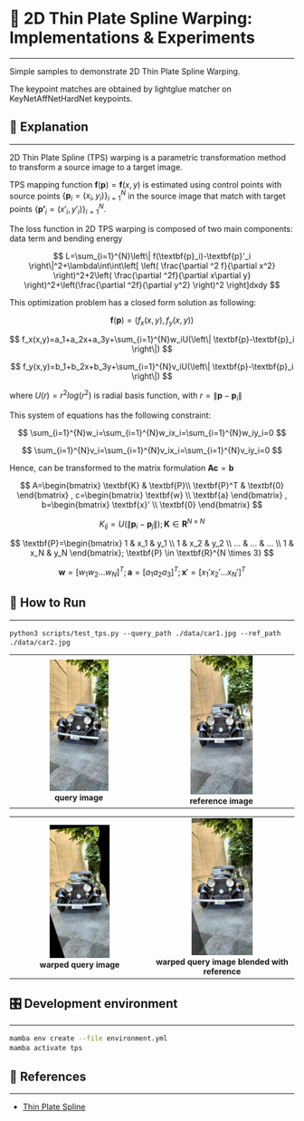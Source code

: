 # 📝 2D Thin Plate Spline Warping: Implementations & Experiments

---

Simple samples to demonstrate 2D Thin Plate Spline Warping.

The keypoint matches are obtained by lightglue matcher on KeyNetAffNetHardNet keypoints.

## :book: Explanation

---

2D Thin Plate Spline (TPS) warping is a parametric transformation method to transform a source image to a target image.

TPS mapping function $`\textbf{f}(\textbf{p})=\textbf{f}(x,y)`$ is estimated using control points with source points $`{\left\{ \textbf{p}_i=(x_i,y_i) \right\}}_{i=1}^N`$ in the source image that match with target points $`{\left\{ \textbf{p'}_i=(x'_i,y'_i) \right\}}_{i=1}^N`$.

The loss function in 2D TPS warping is composed of two main components: data term and bending energy

$$
L=\sum_{i=1}^{N}\left\| f(\textbf{p}_i)-\textbf{p}'_i \right\|^2+\lambda\int\int\left[ \left( \frac{\partial ^2 f}{\partial x^2} \right)^2+2\left( \frac{\partial ^2f}{\partial x\partial y} \right)^2+\left(\frac{\partial ^2f}{\partial y^2}  \right)^2 \right]dxdy
$$

This optimization problem has a closed form solution as following:

$$
\textbf{f}(\textbf{p})=(f_x(x,y),f_y(x,y))
$$

$$
f_x(x,y)=a_1+a_2x+a_3y+\sum_{i=1}^{N}w_iU(\left\| \textbf{p}-\textbf{p}_i \right\|)
$$

$$
f_y(x,y)=b_1+b_2x+b_3y+\sum_{i=1}^{N}v_iU(\left\| \textbf{p}-\textbf{p}_i \right\|)
$$

where $`U(r)=r^2log(r^2)`$ is radial basis function, with $`r=\left\| \textbf{p}-\textbf{p}_i \right\|`$

This system of equations has the following constraint:

$$
\sum_{i=1}^{N}w_i=\sum_{i=1}^{N}w_ix_i=\sum_{i=1}^{N}w_iy_i=0
$$

$$
\sum_{i=1}^{N}v_i=\sum_{i=1}^{N}v_ix_i=\sum_{i=1}^{N}v_iy_i=0
$$

Hence, can be transformed to the matrix formulation $`\textbf{A}\textbf{c}=\textbf{b}`$

$$
A=\begin{bmatrix}
\textbf{K} & \textbf{P}\\
\textbf{P}^T & \textbf{0}
\end{bmatrix}
,
c=\begin{bmatrix}
\textbf{w} \\
\textbf{a}
\end{bmatrix}
,
b=\begin{bmatrix}
\textbf{x}' \\
\textbf{0}
\end{bmatrix}
$$

$$
K_{ij}=U(\left\| \textbf{p}_i-\textbf{p}_j \right\|);\textbf{K}\in \textbf{R}^{N \times N}
$$

$$
\textbf{P}=\begin{bmatrix}
1 & x_1 & y_1 \\
1 & x_2 & y_2 \\
... & ... & ... \\
1 & x_N & y_N
\end{bmatrix}; \textbf{P} \in \textbf{R}^{N \times 3}
$$

$$
\textbf{w}=[w_1w_2...w_N]^T;\textbf{a}=[a_1a_2a_3]^T;\textbf{x}'=[x_1'x_2'...x_N']^T
$$

## :running: How to Run

---

```
python3 scripts/test_tps.py --query_path ./data/car1.jpg --ref_path ./data/car2.jpg
```

<table>
  <tr>
    <td align="center">
      <img src="./data/car1.jpg" alt="car1" width="45%" /><br />
      <b>query image</b>
    </td>
    <td align="center">
      <img src="./data/car2.jpg" alt="car2" width="45%" /><br />
      <b>reference image</b>
    </td>
  </tr>
</table>

<table>
  <tr>
    <td align="center">
      <img src="./docs/images/warped_image.jpg" alt="car1" width="45%" /><br />
      <b>warped query image</b>
    </td>
    <td align="center">
      <img src="./docs/images/merged_image.jpg" alt="car2" width="45%" /><br />
      <b>warped query image blended with reference</b>
    </td>
  </tr>
</table>

## 🎛 Development environment

---

```bash
mamba env create --file environment.yml
mamba activate tps
```

## :gem: References

---

- [Thin Plate Spline](https://en.wikipedia.org/wiki/Thin_plate_spline)
